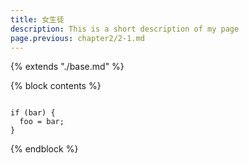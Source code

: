 ```yaml
---
title: 女生徒
description: This is a short description of my page
page.previous: chapter2/2-1.md
---
```


{% extends "./base.md" %}

{% block contents %}

<code>
if (bar) {
  foo = bar;
}
</code>

<script>
</script>
{% endblock %}
